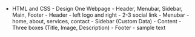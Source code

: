 - HTML and CSS - Design One Webpage - Header, Menubar, Sidebar, Main, Footer - Header -   left logo and right - 2-3 social link - Menubar - home, about, services, contact - Sidebar (Custom Data) - Content - Three boxes (Title, Image, Description) - Footer - sample text